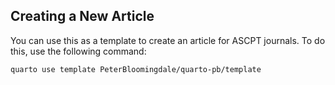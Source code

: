 ## Creating a New Article

You can use this as a template to create an article for ASCPT journals. To do this, use the following command:

```quarto use template PeterBloomingdale/quarto-pb/template```

